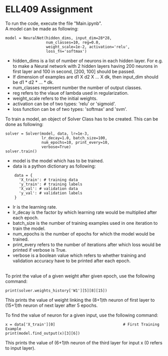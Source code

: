 # ELL409 Assignment
To run the code, execute the file "Main.ipynb".<br />
A model can be made as following: <br />
```
model = NeuralNet(hidden_dims, input_dim=28*28, 
                  num_classes=10, reg=0.0,
                  weight_scale=1e-2, activation='relu',
                  loss_fn='softmax')
```
* hidden_dims is a list of number of neurons in each hidden layer. For e.g. to make a Neural network with 2 hidden
layers having 200 neurons in first layer and 100 in second, [200, 100] should be passed.
* If dimension of examples are d1 X d2 X ... X dk, then input_dim should be d1 * d2 * ... * dk.
* num_classes represent number the number of output classes.
* reg refers to the  vlaue of lambda used in regularization.
* weight_scale refers to the initial weights.
* activation can be of two types: 'relu' or 'sigmoid'.
* loss function can be of two types: 'softmax' and 'svm'.

To train a model, an object of Solver Class has to be created. This can be done as following:
```
solver = Solver(model, data, lr=1e-3, 
                lr_decay=1.0, batch_size=100,
                num_epochs=10, print_every=10, 
                verbose=True)
solver.train()
```
* model is the model which has to be trained.
* data is a python dictionary as following:
```
    data = {
      'X_train': # training data
      'y_train': # training labels
      'X_val': # validation data
      'y_val': # validation labels
    }
```
* lr is the learning rate.
* lr_decay is the factor by which learning rate would be multiplied after each epoch.
* batch_size is  the number of training examples used in one iteration to train the model.
* num_epochs is the number of epochs for which the model would be trained.
* print_every refers to the number of iterations after which loss would be printed if verbose is True.
* verbose is a boolean value which refers to whether training and validation accuracy have to be
 printed after each epoch.
 
<br />
To print the value of a given weight after given epoch, use the following command:

```
print(solver.weights_history['W1'][5][8][15])
```
This prints the value of weight linking the (8+1)th neuron of first layer to
 (15+1)th neuron of next layer after 5 epochs.
 
 To find the value of neuron for a given input, use the following command:
 ```
x = data['X_train'][0]                              # First Training Example
print(model.find_output(x)[3][6])
``` 
 This prints the value of (6+1)th neuron of the third layer for input x (0 refers to input layer).
 